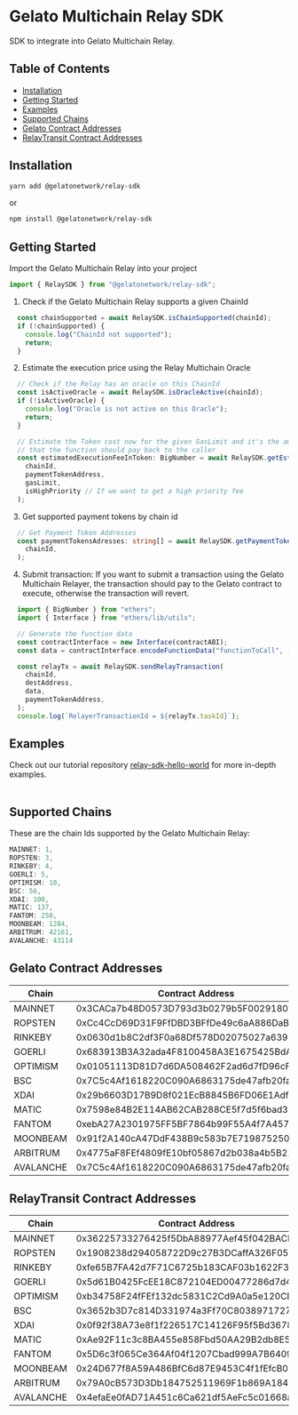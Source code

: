 # Gelato Multichain Relay SDK <!-- omit in toc -->

SDK to integrate into Gelato Multichain Relay.
<br/>

## Table of Contents <!-- omit in toc -->
- [Installation](#installation)
- [Getting Started](#getting-started)
- [Examples](#examples)
- [Supported Chains](#supported-chains)
- [Gelato Contract Addresses](#gelato-contract-addresses)
- [RelayTransit Contract Addresses](#relaytransit-contract-addresses)

## Installation

```bash
yarn add @gelatonetwork/relay-sdk
```
or
```bash
npm install @gelatonetwork/relay-sdk
```
## Getting Started

Import the Gelato Multichain Relay into your project

```typescript
import { RelaySDK } from "@gelatonetwork/relay-sdk";
```

1. Check if the Gelato Multichain Relay supports a given ChainId

```typescript
  const chainSupported = await RelaySDK.isChainSupported(chainId);
  if (!chainSupported) {
    console.log("ChainId not supported");
    return;
  }
```

2. Estimate the execution price using the Relay Multichain Oracle
```typescript
  // Check if the Relay has an oracle on this ChainId
  const isActiveOracle = await RelaySDK.isOracleActive(chainId);
  if (!isActiveOracle) {
    console.log("Oracle is not active on this Oracle");
    return;
  }

  // Estimate the Token cost now for the given GasLimit and it's the amount of Token
  // that the function should pay back to the caller
  const estimatedExecutionFeeInToken: BigNumber = await RelaySDK.getEstimatedFee(
    chainId,
    paymentTokenAddress,
    gasLimit,
    isHighPriority // If we want to get a high priority fee
  );
```

3. Get supported payment tokens by chain id
```typescript
  // Get Payment Token Addresses
  const paymentTokensAdresses: string[] = await RelaySDK.getPaymentTokens(
    chainId,
  );
```

4. Submit transaction:
If you want to submit a transaction using the Gelato Multichain Relayer, the transaction should pay to the Gelato contract
to execute, otherwise the transaction will revert.
```typescript
  import { BigNumber } from "ethers"; 
  import { Interface } from "ethers/lib/utils";

  // Generate the function data
  const contractInterface = new Interface(contractABI);
  const data = contractInterface.encodeFunctionData("functionToCall", [args]);

  const relayTx = await RelaySDK.sendRelayTransaction(
    chainId,
    destAddress,
    data,
    paymentTokenAddress,
  );
  console.log(`RelayerTransactionId = ${relayTx.taskId}`);
```

## Examples

Check out our tutorial repository [relay-sdk-hello-world](https://github.com/gelatodigital/relay-sdk-hello-world) for more in-depth examples.
<br/><br/>

## Supported Chains
These are the chain Ids supported by the Gelato Multichain Relay:
```typescript
MAINNET: 1,
ROPSTEN: 3,
RINKEBY: 4,
GOERLI: 5,
OPTIMISM: 10,
BSC: 56,
XDAI: 100,
MATIC: 137,
FANTOM: 250,
MOONBEAM: 1284,
ARBITRUM: 42161,
AVALANCHE: 43114
```

## Gelato Contract Addresses
| Chain     |  Contract Address                           |
|---        |---                                          |
| MAINNET   | 0x3CACa7b48D0573D793d3b0279b5F0029180E83b6  |
| ROPSTEN   | 0xCc4CcD69D31F9FfDBD3BFfDe49c6aA886DaB98d9  |
| RINKEBY   | 0x0630d1b8C2df3F0a68Df578D02075027a6397173  |
| GOERLI    | 0x683913B3A32ada4F8100458A3E1675425BdAa7DF  |
| OPTIMISM  | 0x01051113D81D7d6DA508462F2ad6d7fD96cF42Ef  |
| BSC       | 0x7C5c4Af1618220C090A6863175de47afb20fa9Df  |
| XDAI      | 0x29b6603D17B9D8f021EcB8845B6FD06E1Adf89DE  |
| MATIC     | 0x7598e84B2E114AB62CAB288CE5f7d5f6bad35BbA  |
| FANTOM    | 0xebA27A2301975FF5BF7864b99F55A4f7A457ED10  |
| MOONBEAM  | 0x91f2A140cA47DdF438B9c583b7E71987525019bB  |
| ARBITRUM  | 0x4775aF8FEf4809fE10bf05867d2b038a4b5B2146  |
| AVALANCHE | 0x7C5c4Af1618220C090A6863175de47afb20fa9Df  |

## RelayTransit Contract Addresses
| Chain     |  Contract Address                           |
|---        |---                                          |
| MAINNET   | 0x36225733276425f5DbA88977Aef45f042BACB953  |
| ROPSTEN   | 0x1908238d294058722D9c27B3DCaffA326F05eDA4  |
| RINKEBY   | 0xfe65B7FA42d7F71C6725b183CAF03b1622F3B69F  |
| GOERLI    | 0x5d61B0425FcEE18C872104ED00477286d7d461dc  |
| OPTIMISM  | 0xb34758F24fFEf132dc5831C2Cd9A0a5e120CD564  |
| BSC       | 0x3652b3D7c814D331974a3Ff70C8038971727cd63  |
| XDAI      | 0x0f92f38A73e8f1f226517C14126F95f5Bd3678e8  |
| MATIC     | 0xAe92F11c3c8BA455e858Fbd50AA29B2db8E57121  |
| FANTOM    | 0x5D6c3f065Ce364Af04f1207Cbad999A7B640921A  |
| MOONBEAM  | 0x24D677f8A59A486BfC6d87E9453C4f1fEfcB0958  |
| ARBITRUM  | 0x79A0cB573D3Db184752511969F1b869A184EA445  |
| AVALANCHE | 0x4efaEe0fAD71A451c6Ca621df5AeFc5c01668a26  |